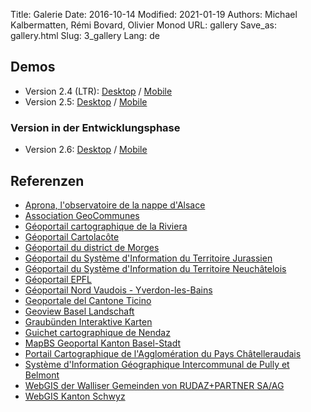 Title: Galerie
Date: 2016-10-14
Modified: 2021-01-19
Authors: Michael Kalbermatten, Rémi Bovard, Olivier Monod
URL: gallery
Save_as: gallery.html
Slug: 3_gallery
Lang: de

## Demos

* Version 2.4 (LTR): [Desktop](https://geomapfish-demo-2-4.camptocamp.com/?lang=de) / [Mobile](https://geomapfish-demo-2-4.camptocamp.com/mobile?lang=de)
* Version 2.5: [Desktop](https://geomapfish-demo-2-5.camptocamp.com/?lang=de) / [Mobile](https://geomapfish-demo-2-5.camptocamp.com/mobile?lang=de)

### Version in der Entwicklungsphase

* Version 2.6: [Desktop](https://geomapfish-demo-2-6.camptocamp.com/?lang=de) / [Mobile](https://geomapfish-demo-2-6.camptocamp.com/mobile?lang=de)

## Referenzen

* [Aprona, l'observatoire de la nappe d'Alsace](https://carto.aprona.net/)
* [Association GeoCommunes](http://www.geocommunes.ch/references/)
* [Géoportail cartographique de la Riviera](https://map.cartoriviera.ch/)
* [Géoportail Cartolacôte](https://map.cartolacote.ch/)
* [Géoportail du district de Morges](https://map.cjl.ch/)
* [Géoportail du Système d'Information du Territoire Jurassien](https://geo.jura.ch/)
* [Géoportail du Système d'Information du Territoire Neuchâtelois](https://sitn.ne.ch/)
* [Géoportail EPFL](https://geoportail.epfl.ch/)
* [Géoportail Nord Vaudois - Yverdon-les-Bains](https://mapnv.ch/)
* [Geoportale del Cantone Ticino](https://map.geo.ti.ch/)
* [Geoview Basel Landschaft](https://geoview.bl.ch/)
* [Graubünden Interaktive Karten](http://map.geo.gr.ch/)
* [Guichet cartographique de Nendaz](https://nendaz-geoportail.sig.cloud.camptocamp.net/)
* [MapBS Geoportal Kanton Basel-Stadt](https://map.geo.bs.ch/)
* [Portail Cartographique de l'Agglomération du Pays Châtelleraudais](https://carto.grand-chatellerault.fr/)
* [Système d'Information Géographique Intercommunal de Pully et Belmont](https://www.sigip.ch/)
* [WebGIS der Walliser Gemeinden von RUDAZ+PARTNER SA/AG](https://www.vsgis.ch/)
* [WebGIS Kanton Schwyz](https://map.geo.sz.ch/)
